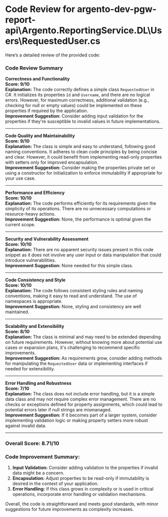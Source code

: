 # Code Review for argento-dev-pgw-report-api\Argento.ReportingService.DL\Users\RequestedUser.cs

Here’s a detailed review of the provided code:

### Code Review Summary

**Correctness and Functionality**  
**Score: 9/10**  
**Explanation:** The code correctly defines a simple class `RequestedUser` in C#. It initializes its properties `Id` and `Username`, and there are no logical errors. However, for maximum correctness, additional validation (e.g., checking for null or empty values) could be implemented on these properties if required by the application.  
**Improvement Suggestion:** Consider adding input validation for the properties if they're susceptible to invalid values in future implementations.

---

**Code Quality and Maintainability**  
**Score: 9/10**  
**Explanation:** The class is simple and easy to understand, following good naming conventions. It adheres to clean code principles by being concise and clear. However, it could benefit from implementing read-only properties with setters only for improved encapsulation.  
**Improvement Suggestion:** Consider making the properties private set or using a constructor for initialization to enforce immutability if appropriate for your use case.

---

**Performance and Efficiency**  
**Score: 10/10**  
**Explanation:** The code performs efficiently for its requirements given the simplicity of its operations. There are no unnecessary computations or resource-heavy actions.  
**Improvement Suggestion:** None, the performance is optimal given the current scope.

---

**Security and Vulnerability Assessment**  
**Score: 10/10**  
**Explanation:** There are no apparent security issues present in this code snippet as it does not involve any user input or data manipulation that could introduce vulnerabilities.  
**Improvement Suggestion:** None needed for this simple class.

---

**Code Consistency and Style**  
**Score: 10/10**  
**Explanation:** The code follows consistent styling rules and naming conventions, making it easy to read and understand. The use of namespaces is appropriate.  
**Improvement Suggestion:** None, styling and consistency are well maintained.

---

**Scalability and Extensibility**  
**Score: 8/10**  
**Explanation:** The class is minimal and may need to be extended depending on future requirements. However, without knowing more about potential use cases or expansion plans, it's challenging to recommend specific improvements.  
**Improvement Suggestion:** As requirements grow, consider adding methods for manipulating the `RequestedUser` data or implementing interfaces if needed for extensibility.

---

**Error Handling and Robustness**  
**Score: 7/10**  
**Explanation:** The class does not include error handling, but it is a simple data class and may not require complex error management. There are no checks or exceptions defined for property assignments, which could lead to potential errors later if null strings are mismanaged.  
**Improvement Suggestion:** If it becomes part of a larger system, consider implementing validation logic or making property setters more robust against invalid data.

---

### Overall Score: 8.71/10

### Code Improvement Summary:
1. **Input Validation:** Consider adding validation to the properties if invalid data might be a concern.
2. **Encapsulation:** Adjust properties to be read-only if immutability is desired in the context of your application.
3. **Error Handling:** If this class grows in complexity or is used in critical operations, incorporate error handling or validation mechanisms.

Overall, the code is straightforward and meets good standards, with minor suggestions for future improvements as complexity increases.